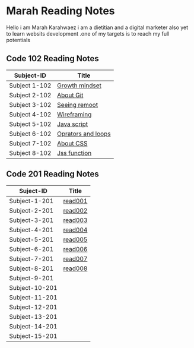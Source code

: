 # Marah Reading Notes

Hello i am Marah Karahwaez i am a dietitian and a digital marketer  also yet to learn websits development .one of my targets is to reach my full potentials  

## Code 102 Reading Notes

Subject-ID  |  Title
------------  |  -------------
Subject 1-102 | [Growth mindset](https://marahq.github.io/reading_notes/growth)
Subject 2-102 | [About Git](https://marahq.github.io/reading_notes/aboutGit)
Subject 3-102 |[Seeing remoot](https://marahq.github.io/reading_notes/seeingremoot)
Subject 4-102 |[Wireframing](https://marahq.github.io/reading_notes/read03)
Subject 5-102 |[Java script](https://marahq.github.io/reading_notes/read04)
Subject 6-102 | [Oprators and loops](https://marahq.github.io/reading_notes/read05)
Subject 7-102 |[About CSS](https://marahq.github.io/reading_notes/read06)
Subject 8-102|[Jss function](https://marahq.github.io/reading_notes/read07)

## Code 201 Reading Notes

Suject-ID  |  Title
----------  |  ----------
Subject-1-201 |[read001](https://marahq.github.io/reading_notes/read001)
Subject-2-201 |[read002](https://marahq.github.io/reading_notes/read002)
Subject-3-201 |[read003](https://marahq.github.io/reading_notes/read003)
Subject-4-201 |[read004](https://marahq.github.io/reading_notes/read004)
Subject-5-201 |[read005](https://marahq.github.io/reading_notes/read005)
Subject-6-201 |[read006](https://marahq.github.io/reading_notes/read006)
Subject-7-201 |[read007](https://marahq.github.io/reading_notes/read007)
Subject-8-201 |[read008](https://marahq.github.io/reading_notes/read008)
Subject-9-201 |
Subject-10-201 |
Subject-11-201 |
Subject-12-201 |
Subject-13-201 |
Subject-14-201 |
Subject-15-201 |
